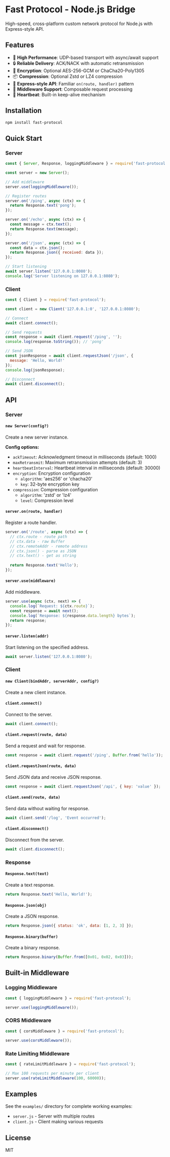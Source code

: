 # Fast Protocol - Node.js Bridge

High-speed, cross-platform custom network protocol for Node.js with Express-style API.

## Features

- 🚀 **High Performance**: UDP-based transport with async/await support
- 🔒 **Reliable Delivery**: ACK/NACK with automatic retransmission
- 🔐 **Encryption**: Optional AES-256-GCM or ChaCha20-Poly1305
- 📦 **Compression**: Optional Zstd or LZ4 compression
- 🎯 **Express-style API**: Familiar `on(route, handler)` pattern
- 🔌 **Middleware Support**: Composable request processing
- 📡 **Heartbeat**: Built-in keep-alive mechanism

## Installation

```bash
npm install fast-protocol
```

## Quick Start

### Server

```javascript
const { Server, Response, loggingMiddleware } = require('fast-protocol');

const server = new Server();

// Add middleware
server.use(loggingMiddleware());

// Register routes
server.on('/ping', async (ctx) => {
  return Response.text('pong');
});

server.on('/echo', async (ctx) => {
  const message = ctx.text();
  return Response.text(message);
});

server.on('/json', async (ctx) => {
  const data = ctx.json();
  return Response.json({ received: data });
});

// Start listening
await server.listen('127.0.0.1:8080');
console.log('Server listening on 127.0.0.1:8080');
```

### Client

```javascript
const { Client } = require('fast-protocol');

const client = new Client('127.0.0.1:0', '127.0.0.1:8080');

// Connect
await client.connect();

// Send requests
const response = await client.request('/ping', '');
console.log(response.toString()); // 'pong'

// Send JSON
const jsonResponse = await client.requestJson('/json', {
  message: 'Hello, World!'
});
console.log(jsonResponse);

// Disconnect
await client.disconnect();
```

## API

### Server

#### `new Server(config?)`

Create a new server instance.

**Config options:**
- `ackTimeout`: Acknowledgment timeout in milliseconds (default: 1000)
- `maxRetransmit`: Maximum retransmission attempts (default: 3)
- `heartbeatInterval`: Heartbeat interval in milliseconds (default: 30000)
- `encryption`: Encryption configuration
  - `algorithm`: 'aes256' or 'chacha20'
  - `key`: 32-byte encryption key
- `compression`: Compression configuration
  - `algorithm`: 'zstd' or 'lz4'
  - `level`: Compression level

#### `server.on(route, handler)`

Register a route handler.

```javascript
server.on('/route', async (ctx) => {
  // ctx.route - route path
  // ctx.data - raw Buffer
  // ctx.remoteAddr - remote address
  // ctx.json() - parse as JSON
  // ctx.text() - get as string
  
  return Response.text('Hello');
});
```

#### `server.use(middleware)`

Add middleware.

```javascript
server.use(async (ctx, next) => {
  console.log(`Request: ${ctx.route}`);
  const response = await next();
  console.log(`Response: ${response.data.length} bytes`);
  return response;
});
```

#### `server.listen(addr)`

Start listening on the specified address.

```javascript
await server.listen('127.0.0.1:8080');
```

### Client

#### `new Client(bindAddr, serverAddr, config?)`

Create a new client instance.

#### `client.connect()`

Connect to the server.

```javascript
await client.connect();
```

#### `client.request(route, data)`

Send a request and wait for response.

```javascript
const response = await client.request('/ping', Buffer.from('hello'));
```

#### `client.requestJson(route, data)`

Send JSON data and receive JSON response.

```javascript
const response = await client.requestJson('/api', { key: 'value' });
```

#### `client.send(route, data)`

Send data without waiting for response.

```javascript
await client.send('/log', 'Event occurred');
```

#### `client.disconnect()`

Disconnect from the server.

```javascript
await client.disconnect();
```

### Response

#### `Response.text(text)`

Create a text response.

```javascript
return Response.text('Hello, World!');
```

#### `Response.json(obj)`

Create a JSON response.

```javascript
return Response.json({ status: 'ok', data: [1, 2, 3] });
```

#### `Response.binary(buffer)`

Create a binary response.

```javascript
return Response.binary(Buffer.from([0x01, 0x02, 0x03]));
```

## Built-in Middleware

### Logging Middleware

```javascript
const { loggingMiddleware } = require('fast-protocol');

server.use(loggingMiddleware());
```

### CORS Middleware

```javascript
const { corsMiddleware } = require('fast-protocol');

server.use(corsMiddleware());
```

### Rate Limiting Middleware

```javascript
const { rateLimitMiddleware } = require('fast-protocol');

// Max 100 requests per minute per client
server.use(rateLimitMiddleware(100, 60000));
```

## Examples

See the `examples/` directory for complete working examples:
- `server.js` - Server with multiple routes
- `client.js` - Client making various requests

## License

MIT

